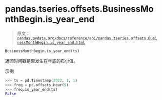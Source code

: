 # pandas.tseries.offsets.BusinessMonthBegin.is_year_end

> 原文：[`pandas.pydata.org/docs/reference/api/pandas.tseries.offsets.BusinessMonthBegin.is_year_end.html`](https://pandas.pydata.org/docs/reference/api/pandas.tseries.offsets.BusinessMonthBegin.is_year_end.html)

```py
BusinessMonthBegin.is_year_end(ts)
```

返回时间戳是否发生在年底的布尔值。

示例

```py
>>> ts = pd.Timestamp(2022, 1, 1)
>>> freq = pd.offsets.Hour(5)
>>> freq.is_year_end(ts)
False 
```
